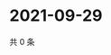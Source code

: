 # 2021-09-29

共 0 条

<!-- BEGIN WEIBO -->
<!-- 最后更新时间 Wed Sep 29 2021 02:09:26 GMT+0800 (China Standard Time) -->

<!-- END WEIBO -->
